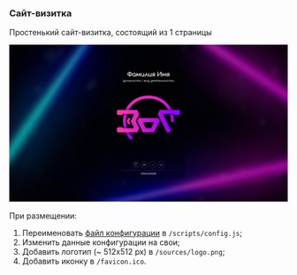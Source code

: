 ### Сайт-визитка

Простенький сайт-визитка, состоящий из 1 страницы

![image](sources/screen.png)

При размещении:
1. Переименовать [файл конфигурации](scripts/config.example.js) в `/scripts/config.js`;
2. Изменить данные конфигурации на свои;
3. Добавить логотип (~ 512x512 px) в `/sources/logo.png`;
4. Добавить иконку в `/favicon.ico`.